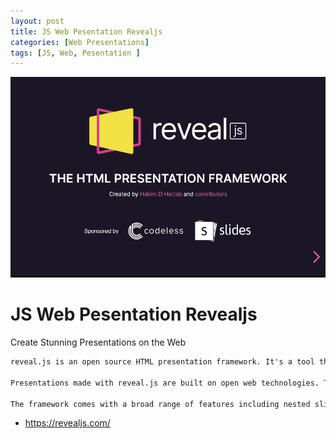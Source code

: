 ```yaml
---
layout: post
title: JS Web Pesentation Revealjs
categories: [Web Presentations]
tags: [JS, Web, Pesentation ]
--- 
```

![](../pics/20230707121727_reveakjs_slides.png)
# JS Web Pesentation Revealjs
Create Stunning Presentations on the Web

```html
reveal.js is an open source HTML presentation framework. It's a tool that enables anyone with a web browser to create fully-featured and beautiful presentations for free.

Presentations made with reveal.js are built on open web technologies. That means anything you can do on the web, you can do in your presentation. Change styles with CSS, include an external web page using an <iframe> or add your own custom behavior using our JavaScript API.

The framework comes with a broad range of features including nested slides, Markdown support, Auto-Animate, PDF export, speaker notes, LaTeX support and syntax highlighted code.
```

- <https://revealjs.com/>
